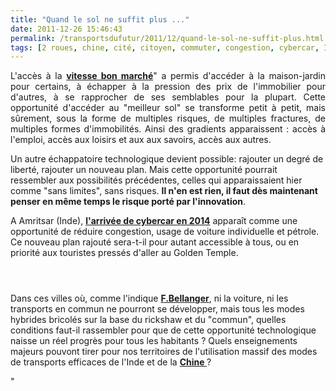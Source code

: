 ```yaml
---
title: "Quand le sol ne suffit plus ..."
date: 2011-12-26 15:46:43
permalink: /transportsdufutur/2011/12/quand-le-sol-ne-suffit-plus.html
tags: [2 roues, chine, cité, citoyen, commuter, congestion, cybercar, Infrastructure, innovation, mode doux, multimodes, rickshaw, véhicule mono-usage]
---
```


<p style="text-align: justify">L'accès à la <a href=""http://www.addrn.fr/fileadmin/user_upload/observatoires/mobilite/mobilite_w.pdf"" target=""_blank""><strong>vitesse bon marché</strong></a>" a permis d'accéder à la maison-jardin pour certains, à échapper à la pression des prix de l'immobilier pour d'autres, à se rapprocher de ses semblables pour la plupart. Cette opportunité d'accéder au "meilleur sol" se transforme petit à petit, mais sûrement, sous la forme de multiples risques, de multiples fractures, de multiples formes d'immobilités. Ainsi des gradients apparaissent : accès à l'emploi, accès aux loisirs et aux aux savoirs, accès aux autres.</p> <p style=""text-align: justify"">Un autre échappatoire technologique devient possible: rajouter un degré de liberté, rajouter un nouveau plan. Mais cette opportunité pourrait ressembler aux possibilités précédentes, celles qui apparaissaient hier  comme "sans limites", sans risques. <strong>Il n'en est rien, il faut dès maintenant penser en même temps le risque porté par l'innovation</strong>. </p>  <!--more-->  A Amritsar (Inde), <a href=""http://www.ultraglobalprt.com/worlds-largest-urban-prt-system-announced/"" target=""_blank""><strong>l'arrivée de cybercar en 2014</strong></a> apparaît comme une opportunité de réduire congestion, usage de voiture individuelle et pétrole. Ce nouveau plan rajouté sera-t-il pour autant accessible à tous, ou en priorité aux touristes pressés d'aller au Golden Temple. <p><a href="https://gabrielplassat.github.io/transportsdufutur/wp-content/uploads/sites/6/old/6a0120a66d2ad4970b01675f68eaba970b-pi.jpg""><img alt=""Ultra_amritsar_2-1024x486"" border=""0"" class=""asset  asset-image at-xid-6a0120a66d2ad4970b01675f68eaba970b image-full"" src=""/wp-content/uploads/sites/6/old/6a0120a66d2ad4970b01675f68eaba970b-800wi.jpg"" title=""Ultra_amritsar_2-1024x486"" /></a></p> <p><a href="https://gabrielplassat.github.io/transportsdufutur/wp-content/uploads/sites/6/old/6a0120a66d2ad4970b0162fe748f3a970d-pi.jpg""><img alt=""Zero pollution pods Asr 1"" border=""0"" class=""asset  asset-image at-xid-6a0120a66d2ad4970b0162fe748f3a970d image-full"" src=""/wp-content/uploads/sites/6/old/6a0120a66d2ad4970b0162fe748f3a970d-800wi.jpg"" title=""Zero pollution pods Asr 1"" /></a></p> <p><a href="https://gabrielplassat.github.io/transportsdufutur/wp-content/uploads/sites/6/old/6a0120a66d2ad4970b015438f35cb0970c-pi.jpg""><img alt=""Zero Polluting Pods"" border=""0"" class=""asset  asset-image at-xid-6a0120a66d2ad4970b015438f35cb0970c image-full"" src=""/wp-content/uploads/sites/6/old/6a0120a66d2ad4970b015438f35cb0970c-800wi.jpg"" title=""Zero Polluting Pods"" /></a></p> <p style=""text-align: justify"">Dans ces villes où, comme l'indique <a href=""http://transit-city.blogspot.com/2011/12/dacca-light-mobility.html"" target=""_blank""><strong>F.Bellanger</strong></a>, ni la voiture, ni les transports en commun ne pourront se développer, mais tous les modes hybrides bricolés sur la base du rickshaw et du "commun", quelles conditions faut-il rassembler pour que de cette opportunité technologique naisse un réel progrès pour tous les habitants ? Quels enseignements majeurs pouvont tirer pour nos territoires de l'utilisation massif des modes de transports efficaces de l'Inde et de la <a href=""http://transit-city.blogspot.com/2011/12/beijing-big-return-of-bike-2.html"" target=""_blank""><strong>Chine </strong></a>?</p>"
